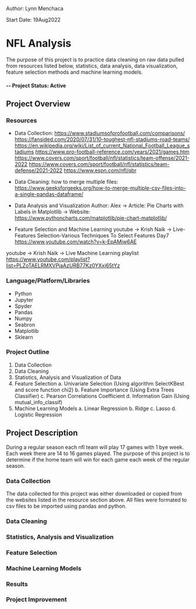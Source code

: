 Author: Lynn Menchaca

Start Date: 19Aug2022

# NFL Analysis
The purpose of this project is to practice data cleaning on raw data pulled from resources listed below, statistics, data analysis, data visualization, feature selection methods and machine learning models.

#### -- Project Status: Active

## Project Overview
### Resources
- Data Collection:
https://www.stadiumsofprofootball.com/comparisons/
https://fansided.com/2020/07/31/10-toughest-nfl-stadiums-road-teams/
https://en.wikipedia.org/wiki/List_of_current_National_Football_League_stadiums
https://www.pro-football-reference.com/years/2021/games.htm
https://www.covers.com/sport/football/nfl/statistics/team-offense/2021-2022
https://www.covers.com/sport/football/nfl/statistics/team-defense/2021-2022
https://www.espn.com/nfl/qbr

- Data Cleaning:
how to merge multiple files:
https://www.geeksforgeeks.org/how-to-merge-multiple-csv-files-into-a-single-pandas-dataframe/   

- Data Analysis and Visualization
Author: Alex -> Article: Pie Charts with Labels in Matplotlib -> 
Website: https://www.pythoncharts.com/matplotlib/pie-chart-matplotlib/

- Feature Selection and Machine Learning
youtube -> Krish Naik -> Live-Features Selection-Various Techniques To Select Features Day7
https://www.youtube.com/watch?v=k-EpAMjw6AE

youtube -> Krish Naik -> Live Machine Learning playlist
https://www.youtube.com/playlist?list=PLZoTAELRMXVPjaAzURB77Kz0YXxj65tYz

### Language/Platform/Libraries
* Python
* Jupyter
* Spyder
* Pandas
* Numpy
* Seabron
* Matplotlib
* Sklearn


### Project Outline

1. Data Collection
2. Data Cleaning
3. Statistics, Analysis and Visualization of Data
4. Feature Selection
  a. Univariate Selection (Using algorithm SelectKBest and score function chi2)
  b. Feature Importance (Using Extra Trees Classifier)
  c. Pearson Correlations Coefficient
  d. Information Gain (Using mutual_info_classif)
5. Machine Learning Models
  a. Linear Regression
  b. Ridge
  c. Lasso
  d. Logistic Regression

## Project Description
During a regular season each nfl team will play 17 games with 1 bye week. Each week there are 14 to 16 games played. The purpose of this project is to determine if the home team will win for each game each week of the regular season. 

### Data Collection
The data collected for this project was either downloaded or copied from the websites listed in the resource section above. All files were formated to csv files to be imported using pandas and python.

### Data Cleaning


### Statistics, Analysis and Visualization


### Feature Selection



### Machine Learning Models


### Results



### Project Improvement
